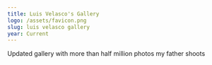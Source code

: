 ```yaml
---
title: Luis Velasco's Gallery
logo: /assets/favicon.png
slug: luis velasco gallery
year: Current
---
```


Updated gallery with more than half million photos my father shoots
